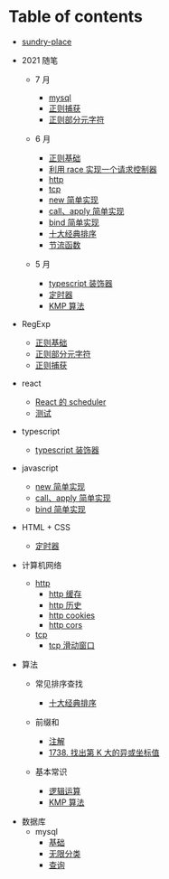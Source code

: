 # Table of contents

-   [sundry-place](README.md)

*   2021 随笔

    -   7 月

        -   [mysql](mysql/index.md)
        -   [正则捕获](regexp/capture.md)
        -   [正则部分元字符](regexp/metacharacter.md)

    -   6 月
        -   [正则基础](regexp/base.md)
        -   [利用 race 实现一个请求控制器](javascript/race.md)
        -   [http](network/http.md)
        -   [tcp](network/tcp.md)
        -   [new 简单实现](javascript/new.md)
        -   [call、apply 简单实现](javascript/apply_call.md)
        -   [bind 简单实现](javascript/bind.md)
        -   [十大经典排序](2021/sort.md)
        -   [节流函数](2021/throttle.md)
    -   5 月
        -   [typescript 装饰器](typescript/decorators.md)
        -   [定时器](html+css/Timers.md)
        -   [KMP 算法](2021/kmp.md)

*   RegExp

    -   [正则基础](regexp/base.md)
    -   [正则部分元字符](regexp/metacharacter.md)
    -   [正则捕获](regexp/capture.md)

*   react

    -   [React 的 scheduler](react/scheduler.md)
    -   [测试](react/untitled-1ceshi.md)

*   typescript

    -   [typescript 装饰器](typescript/decorators.md)

*   javascript

    -   [new 简单实现](javascript/new.md)
    -   [call、apply 简单实现](javascript/apply_call.md)
    -   [bind 简单实现](javascript/bind.md)

*   HTML + CSS

    -   [定时器](html+css/Timers.md)

*   计算机网络

    -   [http](network/http.md)
        -   [http 缓存](network/http-cache.md)
        -   [http 历史](network/http-history.md)
        -   [http cookies](network/http-cookies.md)
        -   [http cors](network/http-cors.md)
    -   [tcp](network/tcp.md)
        -   [tcp 滑动窗口](network/SlidingWindowProtocol.md)

*   算法

    -   常见排序查找
        -   [十大经典排序](2021/sort.md)
    -   前缀和

        -   [注解](arithmetic/PrefixSum/note.md)
        -   [1738. 找出第 K 大的异或坐标值](arithmetic/PrefixSum/1738.md)

    -   基本常识

        -   [逻辑运算](arithmetic/base/logical_operation.md)
        -   [KMP 算法](2021/kmp.md)

-   数据库
    -   mysql
        -   [基础](mysql/index.md)
        -   [无限分类](mysql/Infinite_classification.md)
        -   [查询](mysql/query.md)
